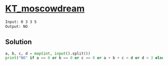 # [KT_moscowdream](https://open.kattis.com/problems/moscowdream)



```txt
Input: 0 3 3 5
Output: NO
```

## Solution

```py
a, b, c, d = map(int, input().split())
print("NO" if a == 0 or b == 0 or c == 0 or a + b + c < d or d < 3 else "YES)
```
